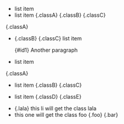 * list item
* list item {.classA}
  {.classB}
{.classC}


{.classA}
*   {.classB}
    {.classC} list item

    {#id1}
    Another paragraph

*   list item


{.classA}
*   list item {.classB}
    {.classC}

*   list item {.classD}
    {.classE}

- {.lala} this li will get the class lala
- this one will get the class foo {.foo}
{.bar}
